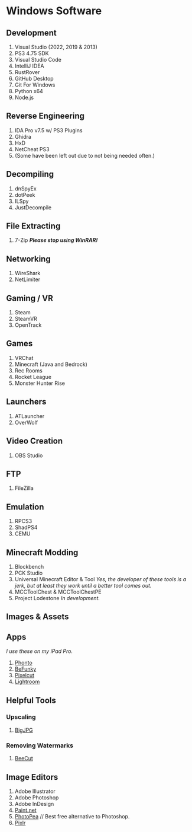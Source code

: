 # Windows Software
## Development
1. Visual Studio (2022, 2019 & 2013)
2. PS3 4.75 SDK
3. Visual Studio Code
4. IntelliJ IDEA
5. RustRover
6. GitHub Desktop
7. Git For Windows
8. Python x64
9. Node.js

## Reverse Engineering
1. IDA Pro v7.5 w/ PS3 Plugins
2. Ghidra
3. HxD
4. NetCheat PS3
5. (Some have been left out due to not being needed often.)

## Decompiling
1. dnSpyEx
2. dotPeek
3. ILSpy
4. JustDecompile

## File Extracting
1. 7-Zip ***Please stop using WinRAR!***

## Networking
1. WireShark
2. NetLimiter

## Gaming / VR
1. Steam
2. SteamVR
3. OpenTrack

## Games
1. VRChat
2. Minecraft (Java and Bedrock)
3. Rec Rooms
4. Rocket League
5. Monster Hunter Rise

## Launchers
1. ATLauncher
2. OverWolf

## Video Creation
1. OBS Studio

## FTP
1. FileZilla

## Emulation
1. RPCS3
2. ShadPS4
3. CEMU

## Minecraft Modding
1. Blockbench
2. PCK Studio
3. Universal Minecraft Editor & Tool *Yes, the developer of these tools is a jerk, but at least they work until a better tool comes out.*
4. MCCToolChest & MCCToolChestPE
5. Project Lodestone *In development.*

## Images & Assets

## Apps

*I use these on my iPad Pro.*
1. [Phonto](https://www.phon.to/download)
2. [BeFunky](https://www.befunky.com)
3. [Pixelcut](https://www.pixelcut.ai)
4. [Lightroom](https://lightroom.adobe.com)

## Helpful Tools

### Upscaling
1. [BigJPG](https://bigjpg.com/)

### Removing Watermarks
1. [BeeCut](https://beecut.com/online-watermark-remover)

## Image Editors
1. Adobe Illustrator
2. Adobe Photoshop
3. Adobe InDesign
4. [Paint.net](https://www.getpaint.net/donate.html)
5. [PhotoPea](https://www.photopea.com/) // Best free alternative to Photoshop.
6. [Pixlr](https://pixlr.com/)
